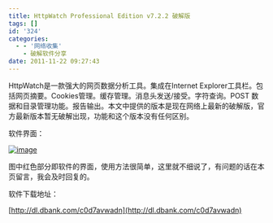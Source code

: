```yaml
---
title: HttpWatch Professional Edition v7.2.2 破解版
tags: []
id: '324'
categories:
  - - '网络收集'
    - 破解软件分享
date: 2011-11-22 09:27:43
---
```


HttpWatch是一款强大的网页数据分析工具。集成在Internet Explorer工具栏。包括网页摘要。Cookies管理。缓存管理。消息头发送/接受。字符查询。POST 数据和目录管理功能。报告输出。本文中提供的版本是现在网络上最新的破解版，官方最新版本暂无破解出现，功能和这个版本没有任何区别。

软件界面：

[![image](http://www.gcsee.com/wp-content/uploads/2011/11/image_thumb6.png "image")](http://www.gcsee.com/wp-content/uploads/2011/11/image6.png)

图中红色部分即软件的界面，使用方法很简单，这里就不细说了，有问题的话在本页留言，我会及时回复的。

软件下载地址：

[http://dl.dbank.com/c0d7avwadn](http://dl.dbank.com/c0d7avwadn)